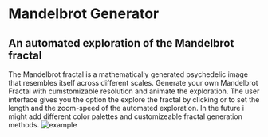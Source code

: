 # Mandelbrot Generator
## An automated exploration of the Mandelbrot fractal
The Mandelbrot fractal is a mathematically generated psychedelic image that resembles itself across different scales. Generate your own Mandelbrot Fractal with cumstomizable resolution and animate the exploration. The user interface gives you the option the explore the fractal by clicking or to set the length and the zoom-speed of the automated exploration. In the future i might add different color palettes and customizeable fractal generation methods.
![example](https://github.com/wmahler/Mandelbrot/blob/main/screenshot.png)
